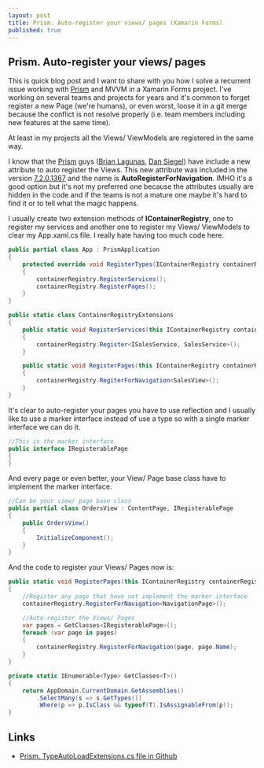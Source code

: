 ```yaml
---
layout: post
title: Prism. Auto-register your views/ pages (Xamarin Forms)
published: true
---
```


## Prism. Auto-register your views/ pages

This is quick blog post and I want to share with you how I solve a recurrent issue working with [Prism](https://prismlibrary.github.io) and MVVM in a Xamarin Forms project. I've working on several teams and projects for years and it's common to forget register a new Page (we're humans), or even worst, loose it in a git merge because the conflict is not resolve properly (i.e. team members including new features at the same time).

At least in my projects all the Views/ ViewModels are registered in the same way.

I know that the [Prism](https://prismlibrary.github.io) guys ([Brian Lagunas](https://twitter.com/brianlagunas), [Dan Siegel](https://twitter.com/DanJSiegel)) have include a new attribute to auto register the Views. This new attribute was included in the version [7.2.0.1367](https://github.com/PrismLibrary/Prism/releases/tag/v7.2.0.1367) and the name is **AutoRegisterForNavigation**. IMHO it's a good option but it's not my preferred one because the attributes usually are hidden in the code and if the teams is not a mature one maybe it's hard to find it or to tell what the magic happens.

I usually create two extension methods of **IContainerRegistry**, one to register my services and another one to register my Views/ ViewModels to clear my App.xaml.cs file. I really hate having too much code here.

```csharp
public partial class App : PrismApplication
{
    protected override void RegisterTypes(IContainerRegistry containerRegistry)
    {
        containerRegistry.RegisterServices();
        containerRegistry.RegisterPages();
    }
}

public static class ContainerRegistryExtensions
{
    public static void RegisterServices(this IContainerRegistry containerRegistry)
    {
        containerRegistry.Register<ISalesService, SalesService>();
    }

    public static void RegisterPages(this IContainerRegistry containerRegistry)
    {
        containerRegistry.RegiterForNavigation<SalesView>();
    }
}
```

It's clear to auto-register your pages you have to use reflection and I usually like to use a marker interface instead of use a type so with a single marker interface we can do it.

```csharp
//This is the marker interface
public interface IRegisterablePage
{
}
```

And every page or even better, your View/ Page base class have to implement the marker interface.

```csharp
//Can be your view/ page base class
public partial class OrdersView : ContentPage, IRegisterablePage
{
    public OrdersView()
    {
        InitializeComponent();
    }
}
```

And the code to register your Views/ Pages now is:

```csharp
public static void RegisterPages(this IContainerRegistry containerRegistry)
{
    //Register any page that have not implement the marker interface
    containerRegistry.RegisterForNavigation<NavigationPage>();

    //Auto-register the Views/ Pages
    var pages = GetClasses<IRegisterablePage>();
    foreach (var page in pages)
    {
        containerRegistry.RegisterForNavigation(page, page.Name);
    }
}

private static IEnumerable<Type> GetClasses<T>()
{
    return AppDomain.CurrentDomain.GetAssemblies()
        .SelectMany(s => s.GetTypes())
        .Where(p => p.IsClass && typeof(T).IsAssignableFrom(p));
}
```

## Links

* [Prism. TypeAutoLoadExtensions.cs file in Github](https://github.com/PrismLibrary/Prism/blob/5c11a75876ba6409d6454a0af21570a82966a6dd/Source/Xamarin/Prism.Forms/Ioc/TypeAutoLoadExtensions.cs)
